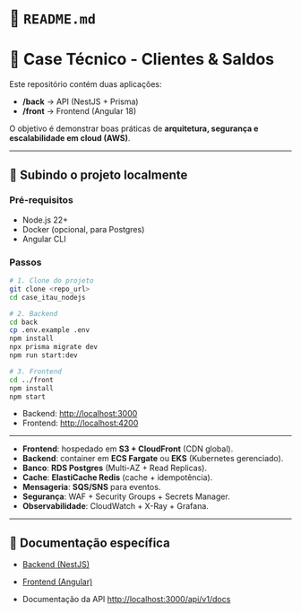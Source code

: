 
# 📘 `README.md` 

# 🏦 Case Técnico - Clientes & Saldos

Este repositório contém duas aplicações:  
- **/back** → API (NestJS + Prisma)  
- **/front** → Frontend (Angular 18)  

O objetivo é demonstrar boas práticas de **arquitetura, segurança e escalabilidade em cloud (AWS)**.

---

## 🚀 Subindo o projeto localmente

### Pré-requisitos
- Node.js 22+
- Docker (opcional, para Postgres)
- Angular CLI

### Passos
```bash
# 1. Clone do projeto
git clone <repo_url>
cd case_itau_nodejs

# 2. Backend
cd back
cp .env.example .env
npm install
npx prisma migrate dev
npm run start:dev

# 3. Frontend
cd ../front
npm install
npm start
````

* Backend: [http://localhost:3000](http://localhost:3000)
* Frontend: [http://localhost:4200](http://localhost:4200)

---



* **Frontend**: hospedado em **S3 + CloudFront** (CDN global).
* **Backend**: container em **ECS Fargate** ou **EKS** (Kubernetes gerenciado).
* **Banco**: **RDS Postgres** (Multi-AZ + Read Replicas).
* **Cache**: **ElastiCache Redis** (cache + idempotência).
* **Mensageria**: **SQS/SNS** para eventos.
* **Segurança**: WAF + Security Groups + Secrets Manager.
* **Observabilidade**: CloudWatch + X-Ray + Grafana.

---

## 📖 Documentação específica

* [Backend (NestJS)](./back/README.md)
* [Frontend (Angular)](./front/README.md)

* Documentação da API [http://localhost:3000/api/v1/docs](http://localhost:3000/api/v1/docs)
